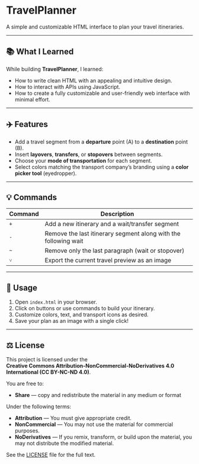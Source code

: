 # TravelPlanner

A simple and customizable HTML interface to plan your travel itineraries.

---

## 📚 What I Learned

While building **TravelPlanner**, I learned:

- How to write clean HTML with an appealing and intuitive design.
- How to interact with APIs using JavaScript.
- How to create a fully customizable and user-friendly web interface with minimal effort.

---

## ✈️ Features

- Add a travel segment from a **departure** point (A) to a **destination** point (B).
- Insert **layovers**, **transfers**, or **stopovers** between segments.
- Choose your **mode of transportation** for each segment.
- Select colors matching the transport company’s branding using a **color picker tool** (eyedropper).

---

## 💡 Commands

| Command | Description                                                         |
|---------|---------------------------------------------------------------------|
| `+`     | Add a new itinerary and a wait/transfer segment                     |
| `-`     | Remove the last itinerary segment along with the following wait     |
| `~`     | Remove only the last paragraph (wait or stopover)                   |
| `˅`     | Export the current travel preview as an image                       |

---

## 📂 Usage

1. Open `index.html` in your browser.
2. Click on buttons or use commands to build your itinerary.
3. Customize colors, text, and transport icons as desired.
4. Save your plan as an image with a single click!

---

## ⚖ License

This project is licensed under the  
**Creative Commons Attribution-NonCommercial-NoDerivatives 4.0 International (CC BY-NC-ND 4.0)**.

You are free to:
- **Share** — copy and redistribute the material in any medium or format

Under the following terms:
- **Attribution** — You must give appropriate credit.
- **NonCommercial** — You may not use the material for commercial purposes.
- **NoDerivatives** — If you remix, transform, or build upon the material, you may not distribute the modified material.

See the [LICENSE](https://github.com/mingolino/TravelPlanner/edit/main/LICENSE) file for the full text.

